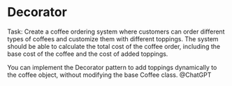 # Decorator

Task: Create a coffee ordering system where customers can order different types of coffees and customize them with different toppings. The system should be able to calculate the total cost of the coffee order, including the base cost of the coffee and the cost of added toppings.

You can implement the Decorator pattern to add toppings dynamically to the coffee object, without modifying the base Coffee class.
@ChatGPT
